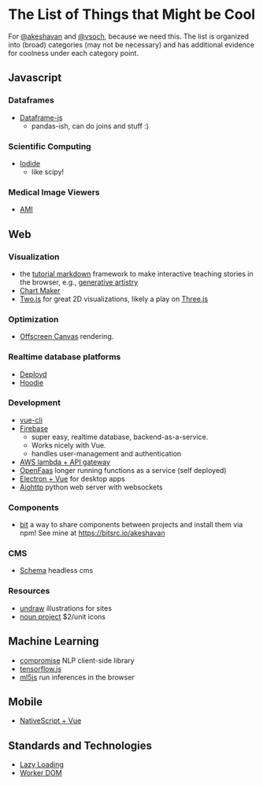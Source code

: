 # The List of Things that Might be Cool

For [@akeshavan](https://www.github.com/akeshavan) and [@vsoch](https://www.github.com/vsoch), because we need this. The list is organized into
(broad) categories (may not be necessary) and has additional evidence for coolness
under each category point.

## Javascript

### Dataframes

  - [Dataframe-js](https://gmousse.gitbooks.io/dataframe-js/#dataframe-js)
    - pandas-ish, can do joins and stuff :)

### Scientific Computing

  - [Iodide](https://github.com/iodide-project/iodide)
    - like scipy!

### Medical Image Viewers

 - [AMI](https://github.com/FNNDSC/ami)


## Web

### Visualization

 - the [tutorial markdown](https://github.com/tholman/tutorial-markdown) framework to make interactive teaching stories in the browser, e.g., [generative artistry](https://generativeartistry.com/)
 - [Chart Maker](http://chartmaker.visualisingdata.com/)
 - [Two.js](https://two.js.org/examples/) for great 2D visualizations, likely a play on [Three.js](https://threejs.org/)

### Optimization

 - [Offscreen Canvas](https://developers.google.com/web/updates/2018/08/offscreen-canvas) rendering.


### Realtime database platforms

 - [Deployd](http://docs.deployd.com/examples/)
 - [Hoodie](http://hood.ie/)

### Development

 - [vue-cli](https://cli.vuejs.org/guide/) 
 - [Firebase](https://console.firebase.google.com/u/0/) 
    - super easy, realtime database, backend-as-a-service. 
    - Works nicely with Vue. 
    - handles user-management and authentication 
 - [AWS lambda + API gateway](https://docs.aws.amazon.com/apigateway/latest/developerguide/getting-started-with-lambda-integration.html) 
 - [OpenFaas](https://github.com/openfaas/faas) longer running functions as a service (self deployed) 
 - [Electron + Vue](https://github.com/SimulatedGREG/electron-vue) for desktop apps
 - [Aiohttp](https://aiohttp.readthedocs.io/en/stable/) python web server with websockets

### Components
- [bit](https://bitsrc.io/) a way to share components between projects and install them via npm! See mine at https://bitsrc.io/akeshavan

### CMS

 - [Schema](https://www.sanity.io/docs/content-studio/the-schema) headless cms

### Resources

 - [undraw](https://undraw.co/illustrations)  illustrations for sites
 - [noun project](https://thenounproject.com/)  $2/unit icons

## Machine Learning

 - [compromise](https://github.com/spencermountain/compromise) NLP client-side library
 - [tensorflow.js](https://js.tensorflow.org/)
 - [ml5js](https://ml5js.org/) run inferences in the browser

## Mobile 

 - [NativeScript + Vue](https://nativescript-vue.org/)  

## Standards and Technologies

 - [Lazy Loading](https://calibreapp.com/blog/2018-08-16-native-lazy-load/)
 - [Worker DOM](https://github.com/ampproject/worker-dom)
